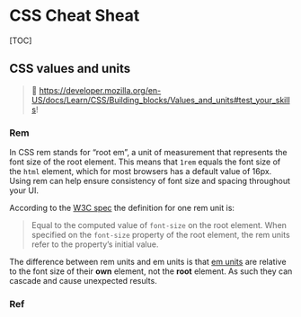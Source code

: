 # CSS Cheat Sheat

[TOC]



## CSS values and units
> 🔗 https://developer.mozilla.org/en-US/docs/Learn/CSS/Building_blocks/Values_and_units#test_your_skills!


### Rem
In CSS rem stands for “root em”, a unit of measurement that represents the font size of the root element. This means that `1rem` equals the font size of the `html` element, which for most browsers has a default value of 16px. Using rem can help ensure consistency of font size and spacing throughout your UI.

According to the [W3C spec](https://www.w3.org/TR/2013/CR-css3-values-20130730/#font-relative-lengths) the definition for one rem unit is:

> Equal to the computed value of `font-size` on the root element. When specified on the `font-size` property of the root element, the rem units refer to the property’s initial value.

The difference between rem units and em units is that [em units](https://www.sitepoint.com/power-em-units-css/) are relative to the font size of their **own** element, not the **root** element. As such they can cascade and cause unexpected results.


### Ref

[Rem in CSS: Understanding and Using rem Units]: https://www.sitepoint.com/understanding-and-using-rem-units-in-css/


